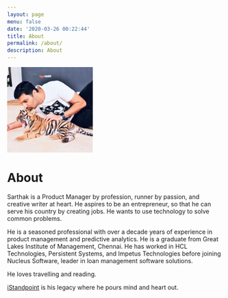```yaml
---
layout: page
menu: false
date: '2020-03-26 00:22:44'
title: About
permalink: /about/
description: About
---
```

<img class="img-rounded" src="/assets/images/6.JPG" alt="Sarthak Garg" width="200">

# About

Sarthak is a Product Manager by profession, runner by passion, and creative writer at heart. He aspires to be an entrepreneur, so that he can serve his country by creating jobs. He wants to use technology to solve common problems.

He is a seasoned professional with over a decade years of experience in product management and predictive analytics. He is a graduate from Great Lakes Institute of Management, Chennai. He has worked in HCL Technologies, Persistent Systems, and Impetus Technologies before joining Nucleus Software, leader in loan management software solutions.

He loves travelling and reading.

[iStandpoint](https://sarthakgarg.com) is his legacy where he pours mind and heart out.
